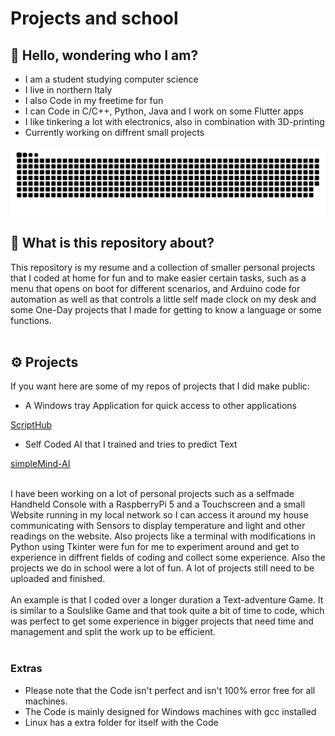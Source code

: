 # Projects and school


## 👋 Hello, wondering who I am?
- I am a student studying computer science
- I live in northern Italy
- I also Code in my freetime for fun
- I can Code in C/C++, Python, Java and I work on some Flutter apps
- I like tinkering a lot with electronics, also in combination with 3D-printing
- Currently working on diffrent small projects

![GitHub Snake](./personal/z-OtherSmallExperiments/ProfileSnake.svg)


## 📌 What is this repository about?
This repository is my resume and a collection of smaller personal projects that I coded at home for fun and to make easier certain tasks, such as a menu that opens on boot for different scenarios, and Arduino code for automation as well as that controls a little self made clock on my desk and some One-Day projects that I made for getting to know a language or some functions.
<br>
<br>
## ⚙️ Projects

If you want here are some of my repos of projects that I did make public:

- A Windows tray Application for quick access to other applications

[ScriptHub](https://github.com/Le0nyx/ScriptHub)

- Self Coded AI that I trained and tries to predict Text

[simpleMind-AI](https://github.com/Le0nyx/simpleMind-AI)


<br>
I have been working on a lot of personal projects such as a selfmade Handheld Console with a RaspberryPi 5 and a Touchscreen and a small Website running in my local network so I can access it around my house communicating with Sensors to display temperature and light and other readings on the website. Also projects like a terminal with modifications in Python using Tkinter were fun for me to experiment around and get to experience in diffrent fields of coding and collect some experience. Also the projects we do in school were a lot of fun. A lot of projects still need to be uploaded and finished.
<br>
<br>
An example is that I coded over a longer duration a Text-adventure Game. It is similar to a Soulslike Game and that took quite a bit of time to code, which was perfect to get some experience in bigger projects that need time and management and split the work up to be efficient.
<br>
<br>

### Extras
- Please note that the Code isn't perfect and isn't 100% error free for all machines. 
- The Code is mainly designed for Windows machines with gcc installed
- Linux has a extra folder for itself with the Code
